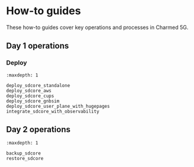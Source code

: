 # How-to guides

These how-to guides cover key operations and processes in Charmed 5G.

## Day 1 operations

### Deploy

```{toctree}
:maxdepth: 1

deploy_sdcore_standalone
deploy_sdcore_aws
deploy_sdcore_cups
deploy_sdcore_gnbsim
deploy_sdcore_user_plane_with_hugepages
integrate_sdcore_with_observability
```

## Day 2 operations

```{toctree}
:maxdepth: 1

backup_sdcore
restore_sdcore
```
